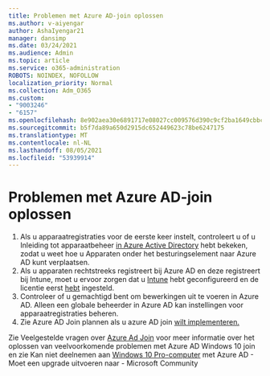 ```yaml
---
title: Problemen met Azure AD-join oplossen
ms.author: v-aiyengar
author: AshaIyengar21
manager: dansimp
ms.date: 03/24/2021
ms.audience: Admin
ms.topic: article
ms.service: o365-administration
ROBOTS: NOINDEX, NOFOLLOW
localization_priority: Normal
ms.collection: Adm_O365
ms.custom:
- "9003246"
- "6157"
ms.openlocfilehash: 8e902aea30e6891717e08027cc009576d390c9cf2ba1649cbbc68d64883937f8
ms.sourcegitcommit: b5f7da89a650d2915dc652449623c78be6247175
ms.translationtype: MT
ms.contentlocale: nl-NL
ms.lasthandoff: 08/05/2021
ms.locfileid: "53939914"
---
```

# <a name="troubleshoot-azure-ad-join-issues"></a>Problemen met Azure AD-join oplossen

1. Als u apparaatregistraties voor de eerste keer instelt, controleert u of u Inleiding tot apparaatbeheer [in Azure Active Directory](https://docs.microsoft.com/azure/active-directory/devices/overview) hebt bekeken, zodat u weet hoe u Apparaten onder het besturingselement naar Azure AD kunt verplaatsen. 
1. Als u apparaten rechtstreeks registreert bij Azure AD en deze registreert bij Intune, moet u ervoor zorgen dat u [Intune](https://docs.microsoft.com/mem/intune/enrollment/device-enrollment) hebt geconfigureerd en de licentie eerst [hebt](https://docs.microsoft.com/mem/intune/fundamentals/licenses-assign) ingesteld.
1. Controleer of u gemachtigd bent om bewerkingen uit te voeren in Azure AD. Alleen een globale beheerder in Azure AD kan instellingen voor apparaatregistraties beheren.
1. Zie Azure AD Join plannen als u azure AD join [wilt implementeren.](https://docs.microsoft.com/azure/active-directory/devices/azureadjoin-plan)

Zie Veelgestelde vragen over [Azure Ad Join](https://docs.microsoft.com/azure/active-directory/devices/faq#azure-ad-join-faq) voor meer informatie over het oplossen van veelvoorkomende problemen met Azure AD Windows 10 join en zie Kan niet deelnemen aan [Windows 10 Pro-computer](https://answers.microsoft.com/en-us/msoffice/forum/msoffice_install-mso_win10-mso_365hp/unable-to-join-windows-10-pro-machine-to-azure-ad/abb1ca7d-b317-45ec-a628-e1c10eae2900) met Azure AD - Moet een upgrade uitvoeren naar - Microsoft Community
